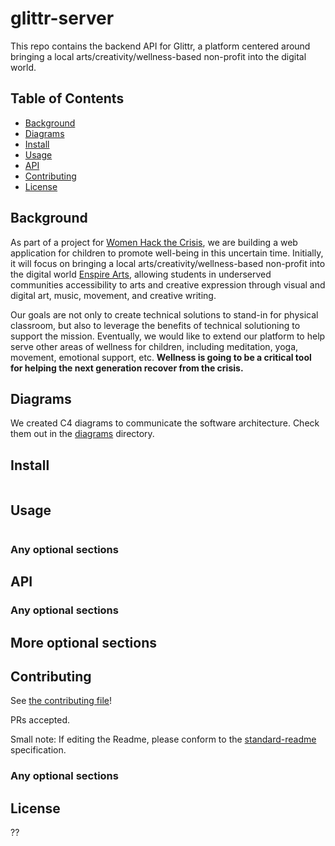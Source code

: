 # glittr-server

This repo contains the backend API for Glittr, a platform centered around bringing a local arts/creativity/wellness-based non-profit into the digital world.

## Table of Contents

- [Background](#background)
- [Diagrams](#diagrams)
- [Install](#install)
- [Usage](#usage)
- [API](#api)
- [Contributing](#contributing)
- [License](#license)


## Background
As part of a project for [Women Hack the Crisis](https://www.eventbrite.com/e/women-hack-the-crisis-a-global-virtual-all-women-hackathon-tickets-101464226232), we are building a web application for children to promote well-being in this uncertain time. Initially, it will focus on bringing a local arts/creativity/wellness-based non-profit into the digital world [Enspire Arts](http://enspirearts.org/), allowing students in underserved communities accessibility to arts and creative expression through visual and digital art, music, movement, and creative writing. 

Our goals are not only to create technical solutions to stand-in for physical classroom, but also to leverage the benefits of technical solutioning to support the mission.  Eventually, we would like to extend our platform to help serve other areas of wellness for children, including meditation, yoga, movement, emotional support, etc. 
**Wellness is going to be a critical tool for helping the next generation recover from the crisis.**

## Diagrams
We created C4 diagrams to communicate the software architecture. Check them out in the [diagrams](https://github.com/helenakristina/glittr-server/tree/master/diagrams) directory. 

## Install

```
```

## Usage

```
```

### Any optional sections

## API

### Any optional sections

## More optional sections

## Contributing

See [the contributing file](CONTRIBUTING.md)!

PRs accepted.

Small note: If editing the Readme, please conform to the [standard-readme](https://github.com/RichardLitt/standard-readme) specification.

### Any optional sections

## License
??
